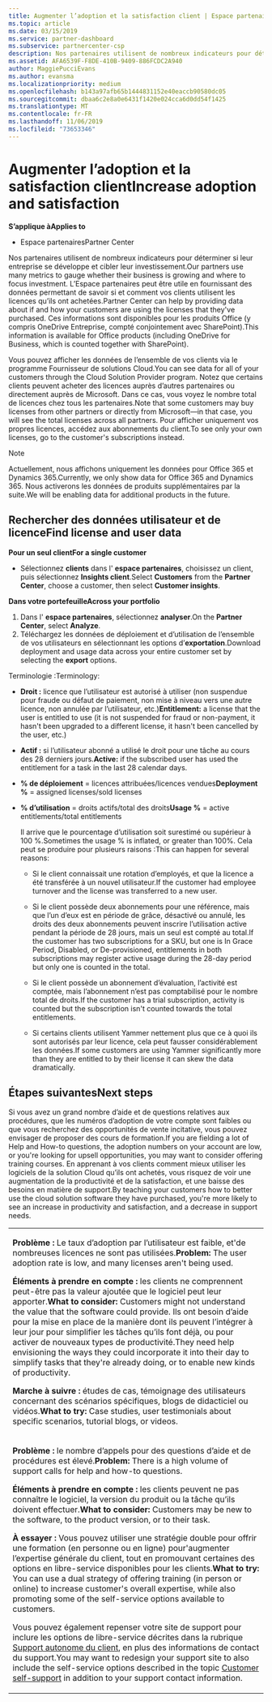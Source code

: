 ```yaml
---
title: Augmenter l’adoption et la satisfaction client | Espace partenaires
ms.topic: article
ms.date: 03/15/2019
ms.service: partner-dashboard
ms.subservice: partnercenter-csp
description: Nos partenaires utilisent de nombreux indicateurs pour déterminer si leur entreprise se développe et cibler leur investissement. L’Espace partenaires peut être utile en fournissant des données permettant de savoir si et comment vos clients utilisent les licences qu’ils ont achetées.
ms.assetid: AFA6539F-F8DE-410B-9409-886FCDC2A940
author: MaggiePucciEvans
ms.author: evansma
ms.localizationpriority: medium
ms.openlocfilehash: b143a97afb65b1444831152e40eaccb90580dc05
ms.sourcegitcommit: dbaa6c2e8a0e6431f1420e024cca6d0dd54f1425
ms.translationtype: MT
ms.contentlocale: fr-FR
ms.lasthandoff: 11/06/2019
ms.locfileid: "73653346"
---
```

# <a name="increase-adoption-and-satisfaction"></a><span data-ttu-id="b443d-104">Augmenter l’adoption et la satisfaction client</span><span class="sxs-lookup"><span data-stu-id="b443d-104">Increase adoption and satisfaction</span></span>

<span data-ttu-id="b443d-105">**S’applique à**</span><span class="sxs-lookup"><span data-stu-id="b443d-105">**Applies to**</span></span>

-  <span data-ttu-id="b443d-106">Espace partenaires</span><span class="sxs-lookup"><span data-stu-id="b443d-106">Partner Center</span></span>

<span data-ttu-id="b443d-107">Nos partenaires utilisent de nombreux indicateurs pour déterminer si leur entreprise se développe et cibler leur investissement.</span><span class="sxs-lookup"><span data-stu-id="b443d-107">Our partners use many metrics to gauge whether their business is growing and where to focus investment.</span></span> <span data-ttu-id="b443d-108">L’Espace partenaires peut être utile en fournissant des données permettant de savoir si et comment vos clients utilisent les licences qu’ils ont achetées.</span><span class="sxs-lookup"><span data-stu-id="b443d-108">Partner Center can help by providing data about if and how your customers are using the licenses that they've purchased.</span></span> <span data-ttu-id="b443d-109">Ces informations sont disponibles pour les produits Office (y compris OneDrive&nbsp;Entreprise, compté conjointement avec SharePoint).</span><span class="sxs-lookup"><span data-stu-id="b443d-109">This information is available for Office products (including OneDrive for Business, which is counted together with SharePoint).</span></span>

<span data-ttu-id="b443d-110">Vous pouvez afficher les données de l’ensemble de vos clients via le programme Fournisseur de solutions Cloud.</span><span class="sxs-lookup"><span data-stu-id="b443d-110">You can see data for all of your customers through the Cloud Solution Provider program.</span></span> <span data-ttu-id="b443d-111">Notez que certains clients peuvent acheter des licences auprès d’autres partenaires ou directement auprès de Microsoft. Dans ce cas, vous voyez le nombre total de licences chez tous les partenaires.</span><span class="sxs-lookup"><span data-stu-id="b443d-111">Note that some customers may buy licenses from other partners or directly from Microsoft—in that case, you will see the total licenses across all partners.</span></span> <span data-ttu-id="b443d-112">Pour afficher uniquement vos propres licences, accédez aux abonnements du client.</span><span class="sxs-lookup"><span data-stu-id="b443d-112">To see only your own licenses, go to the customer's subscriptions instead.</span></span>

> [!NOTE]  
>  <span data-ttu-id="b443d-113">Actuellement, nous affichons uniquement les données pour Office 365 et Dynamics 365.</span><span class="sxs-lookup"><span data-stu-id="b443d-113">Currently, we only show data for Office 365 and Dynamics 365.</span></span> <span data-ttu-id="b443d-114">Nous activerons les données de produits supplémentaires par la suite.</span><span class="sxs-lookup"><span data-stu-id="b443d-114">We will be enabling data for additional products in the future.</span></span>

## <a name="find-license-and-user-data"></a><span data-ttu-id="b443d-115">Rechercher des données utilisateur et de licence</span><span class="sxs-lookup"><span data-stu-id="b443d-115">Find license and user data</span></span>


<span data-ttu-id="b443d-116">**Pour un seul client**</span><span class="sxs-lookup"><span data-stu-id="b443d-116">**For a single customer**</span></span>

-   <span data-ttu-id="b443d-117">Sélectionnez **clients** dans l' **espace partenaires**, choisissez un client, puis sélectionnez **Insights client**.</span><span class="sxs-lookup"><span data-stu-id="b443d-117">Select **Customers** from the **Partner Center**, choose a customer, then select **Customer insights**.</span></span>

<span data-ttu-id="b443d-118">**Dans votre portefeuille**</span><span class="sxs-lookup"><span data-stu-id="b443d-118">**Across your portfolio**</span></span>

1.  <span data-ttu-id="b443d-119">Dans l' **espace partenaires**, sélectionnez **analyser**.</span><span class="sxs-lookup"><span data-stu-id="b443d-119">On the **Partner Center**, select **Analyze**.</span></span>
2.  <span data-ttu-id="b443d-120">Téléchargez les données de déploiement et d’utilisation de l’ensemble de vos utilisateurs en sélectionnant les options d’**exportation**.</span><span class="sxs-lookup"><span data-stu-id="b443d-120">Download deployment and usage data across your entire customer set by selecting the **export** options.</span></span>

<span data-ttu-id="b443d-121">Terminologie&nbsp;:</span><span class="sxs-lookup"><span data-stu-id="b443d-121">Terminology:</span></span>

-   <span data-ttu-id="b443d-122">**Droit&nbsp;:** licence que l’utilisateur est autorisé à utiliser (non suspendue pour fraude ou défaut de paiement, non mise à niveau vers une autre licence, non annulée par l’utilisateur, etc.)</span><span class="sxs-lookup"><span data-stu-id="b443d-122">**Entitlement:** a license that the user is entitled to use (it is not suspended for fraud or non-payment, it hasn't been upgraded to a different license, it hasn't been cancelled by the user, etc.)</span></span>

-   <span data-ttu-id="b443d-123">**Actif&nbsp;:** si l’utilisateur abonné a utilisé le droit pour une tâche au cours des 28&nbsp;derniers jours.</span><span class="sxs-lookup"><span data-stu-id="b443d-123">**Active:** if the subscribed user has used the entitlement for a task in the last 28 calendar days.</span></span>

-   <span data-ttu-id="b443d-124">**% de déploiement**&nbsp;=&nbsp;licences attribuées/licences vendues</span><span class="sxs-lookup"><span data-stu-id="b443d-124">**Deployment %** = assigned licenses/sold licenses</span></span>

-   <span data-ttu-id="b443d-125">**% d’utilisation**&nbsp;=&nbsp;droits actifs/total des droits</span><span class="sxs-lookup"><span data-stu-id="b443d-125">**Usage %** = active entitlements/total entitlements</span></span>

    <span data-ttu-id="b443d-126">Il arrive que le pourcentage d’utilisation soit surestimé ou supérieur à 100&nbsp;%.</span><span class="sxs-lookup"><span data-stu-id="b443d-126">Sometimes the usage % is inflated, or greater than 100%.</span></span> <span data-ttu-id="b443d-127">Cela peut se produire pour plusieurs raisons&nbsp;:</span><span class="sxs-lookup"><span data-stu-id="b443d-127">This can happen for several reasons:</span></span>

    -   <span data-ttu-id="b443d-128">Si le client connaissait une rotation d’employés, et que la licence a été transférée à un nouvel utilisateur.</span><span class="sxs-lookup"><span data-stu-id="b443d-128">If the customer had employee turnover and the license was transferred to a new user.</span></span>

    -   <span data-ttu-id="b443d-129">Si le client possède deux abonnements pour une référence, mais que l’un d’eux est en période de grâce, désactivé ou annulé, les droits des deux abonnements peuvent inscrire l’utilisation active pendant la période de 28 jours, mais un seul est compté au total.</span><span class="sxs-lookup"><span data-stu-id="b443d-129">If the customer has two subscriptions for a SKU, but one is In Grace Period, Disabled, or De-provisioned, entitlements in both subscriptions may register active usage during the 28-day period but only one is counted in the total.</span></span>

    -   <span data-ttu-id="b443d-130">Si le client possède un abonnement d’évaluation, l’activité est comptée, mais l’abonnement n’est pas comptabilisé pour le nombre total de droits.</span><span class="sxs-lookup"><span data-stu-id="b443d-130">If the customer has a trial subscription, activity is counted but the subscription isn't counted towards the total entitlements.</span></span>

    -   <span data-ttu-id="b443d-131">Si certains clients utilisent Yammer nettement plus que ce à quoi ils sont autorisés par leur licence, cela peut fausser considérablement les données.</span><span class="sxs-lookup"><span data-stu-id="b443d-131">If some customers are using Yammer significantly more than they are entitled to by their license it can skew the data dramatically.</span></span>

## <a name="next-steps"></a><span data-ttu-id="b443d-132">Étapes suivantes</span><span class="sxs-lookup"><span data-stu-id="b443d-132">Next steps</span></span>


<span data-ttu-id="b443d-133">Si vous avez un grand nombre d’aide et de questions relatives aux procédures, que les numéros d’adoption de votre compte sont faibles ou que vous recherchez des opportunités de vente incitative, vous pouvez envisager de proposer des cours de formation.</span><span class="sxs-lookup"><span data-stu-id="b443d-133">If you are fielding a lot of Help and How-to questions, the adoption numbers on your account are low, or you're looking for upsell opportunities, you may want to consider offering training courses.</span></span> <span data-ttu-id="b443d-134">En apprenant à vos clients comment mieux utiliser les logiciels de la solution Cloud qu’ils ont achetés, vous risquez de voir une augmentation de la productivité et de la satisfaction, et une baisse des besoins en matière de support.</span><span class="sxs-lookup"><span data-stu-id="b443d-134">By teaching your customers how to better use the cloud solution software they have purchased, you're more likely to see an increase in productivity and satisfaction, and a decrease in support needs.</span></span>

<table>
<colgroup>
<col width="100%" />
</colgroup>
<tbody>
<tr class="odd">
<td><p><span data-ttu-id="b443d-135"><strong>Problème :</strong> Le taux d’adoption par l’utilisateur est faible, et&#39;de nombreuses licences ne sont pas utilisées.</span><span class="sxs-lookup"><span data-stu-id="b443d-135"><strong>Problem:</strong> The user adoption rate is low, and many licenses aren&#39;t being used.</span></span></p>
<p><span data-ttu-id="b443d-136"><strong>Éléments à prendre en compte :</strong> les clients ne comprennent peut-être pas la valeur ajoutée que le logiciel peut leur apporter.</span><span class="sxs-lookup"><span data-stu-id="b443d-136"><strong>What to consider:</strong> Customers might not understand the value that the software could provide.</span></span> <span data-ttu-id="b443d-137">Ils ont besoin d’aide pour la mise en place de la manière dont ils peuvent l’intégrer à leur jour pour simplifier les tâches qu’ils font déjà, ou pour activer de nouveaux types de productivité.</span><span class="sxs-lookup"><span data-stu-id="b443d-137">They need help envisioning the ways they could incorporate it into their day to simplify tasks that they're already doing, or to enable new kinds of productivity.</span></span></p>
<p><span data-ttu-id="b443d-138"><strong>Marche à suivre :</strong> études de cas, témoignage des utilisateurs concernant des scénarios spécifiques, blogs de didacticiel ou vidéos.</span><span class="sxs-lookup"><span data-stu-id="b443d-138"><strong>What to try:</strong> Case studies, user testimonials about specific scenarios, tutorial blogs, or videos.</span></span></p></td>
</tr>
<tr class="even">
<td><p><span data-ttu-id="b443d-139"><strong>Problème :</strong> le nombre d’appels pour des questions d’aide et de procédures est élevé.</span><span class="sxs-lookup"><span data-stu-id="b443d-139"><strong>Problem:</strong> There is a high volume of support calls for help and how-to questions.</span></span></p>
<p><span data-ttu-id="b443d-140"><strong>Éléments à prendre en compte :</strong> les clients peuvent ne pas connaître le logiciel, la version du produit ou la tâche qu’ils doivent effectuer.</span><span class="sxs-lookup"><span data-stu-id="b443d-140"><strong>What to consider:</strong> Customers may be new to the software, to the product version, or to their task.</span></span></p>
<p><span data-ttu-id="b443d-141"><strong>À essayer :</strong> Vous pouvez utiliser une stratégie double pour offrir une formation (en personne ou en ligne) pour&#39;augmenter l’expertise générale du client, tout en promouvant certaines des options en libre-service disponibles pour les clients.</span><span class="sxs-lookup"><span data-stu-id="b443d-141"><strong>What to try:</strong> You can use a dual strategy of offering training (in person or online) to increase customer&#39;s overall expertise, while also promoting some of the self-service options available to customers.</span></span></p>
<p><span data-ttu-id="b443d-142">Vous pouvez également repenser votre site de support pour inclure les options de libre-service décrites dans la rubrique <a href="customer-self-support.md" data-raw-source="[Customer self-support](customer-self-support.md)">Support autonome du client</a>, en plus des informations de contact du support.</span><span class="sxs-lookup"><span data-stu-id="b443d-142">You may want to redesign your support site to also include the self-service options described in the topic <a href="customer-self-support.md" data-raw-source="[Customer self-support](customer-self-support.md)">Customer self-support</a> in addition to your support contact information.</span></span></p></td>
</tr>
</tbody>
</table>

 

 

 




